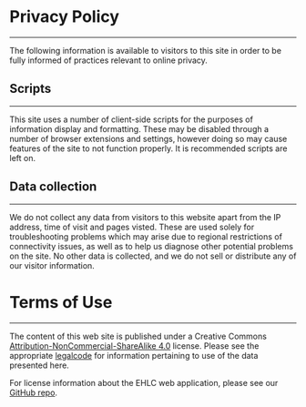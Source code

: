 # Privacy Policy
------
The following information is available to visitors to this site in order to be fully informed of practices relevant to online privacy.

## Scripts
------
This site uses a number of client-side scripts for the purposes of information display and formatting. These may be disabled through a number of browser extensions and settings, however doing so may cause features of the site to not function properly. It is recommended scripts are left on.

## Data collection
------
We do not collect any data from visitors to this website apart from the IP address, time of visit and pages visted. These are used solely for troubleshooting problems which may arise due to regional restrictions of connectivity issues, as well as to help us diagnose other potential problems on the site. No other data is collected, and we do not sell or distribute any of our visitor information.

# Terms of Use
------
The content of this web site is published under a Creative Commons [Attribution-NonCommercial-ShareAlike 4.0](https://creativecommons.org/licenses/by-nc-sa/4.0/legalcode) license. Please see the appropriate [legalcode](https://creativecommons.org/licenses/by-nc-sa/4.0/legalcode) for information pertaining to use of the data presented here.

For license information about the EHLC web application, please see our [GitHub repo](https://github.com/phonemica/ehlc).
